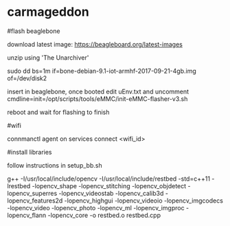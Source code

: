 # carmageddon

#flash beaglebone

download latest image: https://beagleboard.org/latest-images

unzip using 'The Unarchiver'

sudo dd bs=1m if=bone-debian-9.1-iot-armhf-2017-09-21-4gb.img of=/dev/disk2

insert in beaglebone, once booted edit uEnv.txt and  uncomment cmdline=init=/opt/scripts/tools/eMMC/init-eMMC-flasher-v3.sh

reboot and wait for flashing to finish

#wifi

connmanctl
agent on
services
connect <wifi_id>

#install libraries

follow instructions in setup_bb.sh


g++ -I/usr/local/include/opencv -I/usr/local/include/restbed -std=c++11 -lrestbed -lopencv_shape -lopencv_stitching -lopencv_objdetect -lopencv_superres -lopencv_videostab -lopencv_calib3d -lopencv_features2d -lopencv_highgui -lopencv_videoio -lopencv_imgcodecs -lopencv_video -lopencv_photo -lopencv_ml -lopencv_imgproc -lopencv_flann -lopencv_core -o restbed.o restbed.cpp
